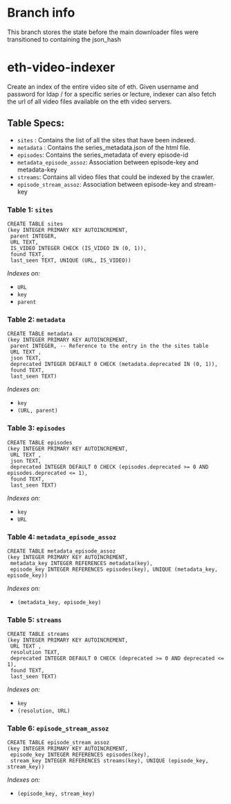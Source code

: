 # Branch info
This branch stores the state before the main downloader files were transitioned to containing the json_hash

# eth-video-indexer
Create an index of the entire video site of eth. Given username and password for ldap / for a specific series or lecture, indexer can also fetch the url of all video files available on the eth video servers.

## Table Specs:
- `sites` : Contains the list of all the sites that have been indexed.
- `metadata` : Contains the series_metadata.json of the html file.
- `episodes`: Contains the series_metadata of every episode-id
- `metadata_episode_assoz`: Association between episode-key and metadata-key
- `streams`: Contains all video files that could be indexed by the crawler.
- `episode_stream_assoz`: Association between episode-key and stream-key

### Table 1: `sites`
```sqlite
CREATE TABLE sites 
(key INTEGER PRIMARY KEY AUTOINCREMENT, 
 parent INTEGER, 
 URL TEXT, 
 IS_VIDEO INTEGER CHECK (IS_VIDEO IN (0, 1)),
 found TEXT,
 last_seen TEXT, UNIQUE (URL, IS_VIDEO))
```
*Indexes on:*
- `URL`
- `key`
- `parent`

### Table 2: `metadata`
```sqlite
CREATE TABLE metadata 
(key INTEGER PRIMARY KEY AUTOINCREMENT, 
 parent INTEGER, -- Reference to the entry in the the sites table
 URL TEXT , 
 json TEXT,
 deprecated INTEGER DEFAULT 0 CHECK (metadata.deprecated IN (0, 1)),
 found TEXT,
 last_seen TEXT)
```
*Indexes on:*
- `key`
- `(URL, parent)`

### Table 3: `episodes`
```sqlite
CREATE TABLE episodes 
(key INTEGER PRIMARY KEY AUTOINCREMENT, 
 URL TEXT , 
 json TEXT,
 deprecated INTEGER DEFAULT 0 CHECK (episodes.deprecated >= 0 AND episodes.deprecated <= 1),
 found TEXT,
 last_seen TEXT)
```

*Indexes on:*
- `key`
- `URL`

### Table 4: `metadata_episode_assoz`
```sqlite
CREATE TABLE metadata_episode_assoz 
(key INTEGER PRIMARY KEY AUTOINCREMENT, 
 metadata_key INTEGER REFERENCES metadata(key), 
 episode_key INTEGER REFERENCES episodes(key), UNIQUE (metadata_key, episode_key))
```

*Indexes on:*
- `(metadata_key, episode_key)`

### Table 5: `streams`
```sqlite
CREATE TABLE streams 
(key INTEGER PRIMARY KEY AUTOINCREMENT, 
 URL TEXT , 
 resolution TEXT,
 deprecated INTEGER DEFAULT 0 CHECK (deprecated >= 0 AND deprecated <= 1),
 found TEXT, 
 last_seen TEXT)
```

*Indexes on:*
- `key`
- `(resolution, URL)`

### Table 6: `episode_stream_assoz`
```sqlite
CREATE TABLE episode_stream_assoz 
(key INTEGER PRIMARY KEY AUTOINCREMENT, 
 episode_key INTEGER REFERENCES episodes(key), 
 stream_key INTEGER REFERENCES streams(key), UNIQUE (episode_key, stream_key))
```

*Indexes on:*
- `(episode_key, stream_key)`
